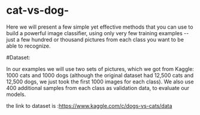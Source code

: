 # cat-vs-dog-

Here we will present a few simple yet effective methods that you can use to build a powerful image classifier, using only very few training examples --just a few hundred or thousand pictures from each class you want to be able to recognize.

#Dataset:

In our examples we will use two sets of pictures, which we got from Kaggle: 1000 cats and 1000 dogs (although the original dataset had 12,500 cats and 12,500 dogs, we just took the first 1000 images for each class). We also use 400 additional samples from each class as validation data, to evaluate our models.

the link to dataset is :https://www.kaggle.com/c/dogs-vs-cats/data


